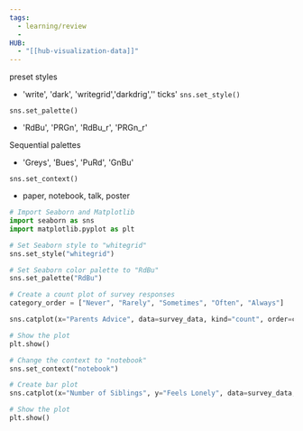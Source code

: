 ```yaml
---
tags:
  - learning/review
  - 
HUB:
  - "[[hub-visualization-data]]"
---
```

preset styles
- 'write', 'dark', 'writegrid','darkdrig','' ticks'
`sns.set_style()`

`sns.set_palette()`
- 'RdBu', 'PRGn', 'RdBu_r', 'PRGn_r'

Sequential palettes
- 'Greys', 'Bues', 'PuRd', 'GnBu'

`sns.set_context()`
- paper, notebook, talk, poster

```python
# Import Seaborn and Matplotlib
import seaborn as sns
import matplotlib.pyplot as plt

# Set Seaborn style to "whitegrid"
sns.set_style("whitegrid")

# Set Seaborn color palette to "RdBu"
sns.set_palette("RdBu")

# Create a count plot of survey responses
category_order = ["Never", "Rarely", "Sometimes", "Often", "Always"]

sns.catplot(x="Parents Advice", data=survey_data, kind="count", order=category_order)

# Show the plot
plt.show()

```


```python
# Change the context to "notebook"
sns.set_context("notebook")

# Create bar plot
sns.catplot(x="Number of Siblings", y="Feels Lonely", data=survey_data, kind="bar")

# Show the plot
plt.show()

```
